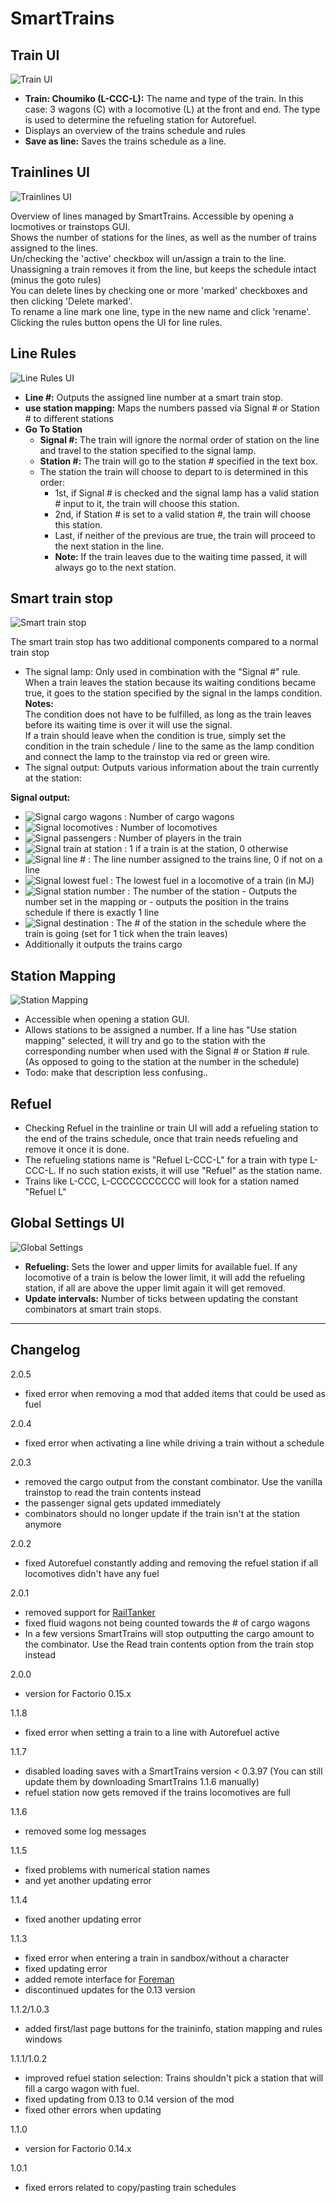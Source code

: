 SmartTrains
===========

Train UI
---
![Train UI](https://raw.githubusercontent.com/Choumiko/SmartTrains/master/readme_content/train_ui.png "Train UI")
- **Train: Choumiko (L-CCC-L):** The name and type of the train. In this case: 3 wagons (C) with a locomotive (L) at the front and end. The type is used to determine the refueling station for Autorefuel.
- Displays an overview of the trains schedule and rules
- **Save as line:** Saves the trains schedule as a line.

Trainlines UI
---
![Trainlines UI](https://raw.githubusercontent.com/Choumiko/SmartTrains/master/readme_content/trainline_ui.png "Trainlines UI")  

Overview of lines managed by SmartTrains. Accessible by opening a locmotives or trainstops GUI.  
Shows the number of stations for the lines, as well as the number of trains assigned to the lines.  
Un/checking the 'active' checkbox will un/assign a train to the line. Unassigning a train removes it from the line, but keeps the schedule intact (minus the goto rules)  
You can delete lines by checking one or more 'marked' checkboxes and then clicking 'Delete marked'.  
To rename a line mark one line, type in the new name and click 'rename'.  
Clicking the rules button opens the UI for line rules.


Line Rules
---
![Line Rules UI](https://raw.githubusercontent.com/Choumiko/SmartTrains/master/readme_content/line_rules.png "Line Rules UI")
- **Line #:** Outputs the assigned line number at a smart train stop.
- **use station mapping:** Maps the numbers passed via Signal # or Station # to different stations
- **Go To Station**
   - **Signal #:** The train will ignore the normal order of station on the line and travel to the station specified to the signal lamp.
   - **Station #:** The train will go to the station # specified in the text box.
   - The station the train will choose to depart to is determined in this order:
     - 1st, if Signal # is checked and the signal lamp has a valid station # input to it, the train will choose this station.
     - 2nd, if Station # is set to a valid station #, the train will choose this station.
     - Last, if neither of the previous are true, the train will proceed to the next station in the line.
     - **Note:** If the train leaves due to the waiting time passed, it will always go to the next station.

Smart train stop
---
![Smart train stop](https://raw.githubusercontent.com/Choumiko/SmartTrains/master/readme_content/smart_trainstop.png "Smart train stop")

The smart train stop has two additional components compared to a normal train stop
 - The signal lamp: Only used in combination with the "Signal #" rule. When a train leaves the station because its waiting conditions became true, it goes to the station specified by the signal in the lamps condition.  
 **Notes:**  
 The condition does not have to be fulfilled, as long as the train leaves before its waiting time is over it will use the signal.  
 If a train should leave when the condition is true, simply set the condition in the train schedule / line to the same as the lamp condition and connect the lamp to the trainstop via red or green wire. 
 - The signal output: Outputs various information about the train currently at the station:


**Signal output:**
 - ![Signal cargo wagons](https://raw.githubusercontent.com/Choumiko/SmartTrains/master/graphics/signal_cargowagons.png "Signal cargo wagons") : Number of cargo wagons
 - ![Signal locomotives](https://raw.githubusercontent.com/Choumiko/SmartTrains/master/graphics/signal_locomotives.png?raw=true "Signal locomotives") : Number of locomotives
 - ![Signal passengers](https://raw.githubusercontent.com/Choumiko/SmartTrains/master/graphics/signal_passenger.png?raw=true "Signal passengers") : Number of players in the train
 - ![Signal train at station](https://raw.githubusercontent.com/Choumiko/SmartTrains/master/graphics/signal_train_at_station.png?raw=true "Signal train at station") : 1 if a train is at the station, 0 otherwise
 - ![Signal line #](https://raw.githubusercontent.com/Choumiko/SmartTrains/master/graphics/signal_line.png?raw=true "Signal line #") : The line number assigned to the trains line, 0 if not on a line
 - ![Signal lowest fuel](https://raw.githubusercontent.com/Choumiko/SmartTrains/master/graphics/signal_lowest_fuel.png?raw=true "Signal lowest fuel") : The lowest fuel in a locomotive of a train (in MJ)
 - ![Signal station number](https://raw.githubusercontent.com/Choumiko/SmartTrains/master/graphics/signal_station_number.png "Signal station number") : The number of the station
 		- Outputs the number set in the mapping or
 		- outputs the position in the trains schedule if there is exactly 1 line
 - ![Signal destination](https://raw.githubusercontent.com/Choumiko/SmartTrains/master/graphics/signal_destination.png "Signal destination") : The # of the station in the schedule where the train is going (set for 1 tick when the train leaves)
 - Additionally it outputs the trains cargo

Station Mapping
---
![Station Mapping](https://raw.githubusercontent.com/Choumiko/SmartTrains/master/readme_content/station_mapping.png "Station Mapping")
- Accessible when opening a station GUI.
- Allows stations to be assigned a number. If a line has "Use station mapping" selected, it will try and go to the station with the corresponding number when used with the Signal # or Station # rule. (As opposed to going to the station at the number in the schedule)
- Todo: make that description less confusing..

Refuel
---
- Checking Refuel in the trainline or train UI will add a refueling station to the end of the trains schedule, once that train needs refueling and remove it once it is done.
- The refueling stations name is "Refuel L-CCC-L" for a train with type L-CCC-L. If no such station exists, it will use "Refuel" as the station name.
- Trains like L-CCC, L-CCCCCCCCCCC will look for a station named "Refuel L"

Global Settings UI
---
![Global Settings](https://raw.githubusercontent.com/Choumiko/SmartTrains/master/readme_content/global_settings.png "Global Settings")
- **Refueling:** Sets the lower and upper limits for available fuel. If any locomotive of a train is below the lower limit, it will add the refueling station, if all are above the upper limit again it will get removed.
- **Update intervals:** Number of ticks between updating the constant combinators at smart train stops.

***
Changelog
---
2.0.5

 - fixed error when removing a mod that added items that could be used as fuel

2.0.4

 - fixed error when activating a line while driving a train without a schedule
 
2.0.3

 - removed the cargo output from the constant combinator. Use the vanilla trainstop to read the train contents instead
 - the passenger signal gets updated immediately
 - combinators should no longer update if the train isn't at the station anymore

2.0.2

 - fixed Autorefuel constantly adding and removing the refuel station if all locomotives didn't have any fuel 
 
2.0.1

 - removed support for [RailTanker](https://mods.factorio.com/mods/Choumiko/RailTanker)
 - fixed fluid wagons not being counted towards the # of cargo wagons
 - In a few versions SmartTrains will stop outputting the cargo amount to the combinator. Use the Read train contents option from the train stop instead

2.0.0

 - version for Factorio 0.15.x

1.1.8

 - fixed error when setting a train to a line with Autorefuel active
 
1.1.7

 - disabled loading saves with a SmartTrains version < 0.3.97 (You can still update them by downloading SmartTrains 1.1.6 manually)
 - refuel station now gets removed if the trains locomotives are full

1.1.6

 - removed some log messages

1.1.5

 - fixed problems with numerical station names
 - and yet another updating error
 
1.1.4

 - fixed another updating error
 
1.1.3

 - fixed error when entering a train in sandbox/without a character
 - fixed updating error
 - added remote interface for [Foreman](https://mods.factorio.com/mods/Choumiko/Foreman)
 - discontinued updates for the 0.13 version

1.1.2/1.0.3

 - added first/last page buttons for the traininfo, station mapping and rules windows

1.1.1/1.0.2

 - improved refuel station selection: Trains shouldn't pick a station that will fill a cargo wagon with fuel.
 - fixed updating from 0.13 to 0.14 version of the mod
 - fixed other errors when updating

1.1.0

 - version for Factorio 0.14.x

1.0.1

- fixed errors related to copy/pasting train schedules
